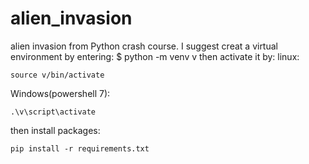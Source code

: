 # alien_invasion
alien invasion from Python crash course.
I suggest creat a virtual environment by entering:
$ python -m venv v
then activate it by:
linux:
```
source v/bin/activate
```
Windows(powershell 7):
```
.\v\script\activate
```
then install packages:
```
pip install -r requirements.txt
```
